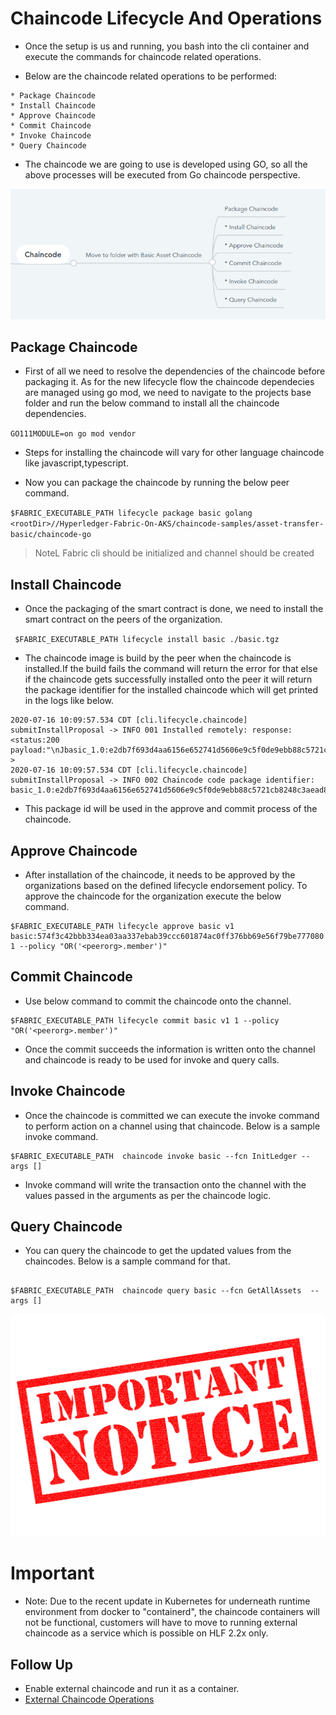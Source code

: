 #   Chaincode Lifecycle And Operations

- Once the setup is us and running, you bash into the cli container and execute the commands for chaincode related operations.

- Below are the chaincode related operations to be performed:




```
* Package Chaincode
* Install Chaincode
* Approve Chaincode 
* Commit Chaincode 
* Invoke Chaincode
* Query Chaincode
```

- The chaincode we are going to use is developed using GO, so all the above processes will be executed from Go chaincode perspective.

![chaincode.png](images/chaincode-map.png)


##   Package Chaincode

- First of all we need to resolve the dependencies of the chaincode before packaging it. As for the new lifecycle flow the chaincode dependecies are managed using go mod, we need to navigate to the projects base folder and run the below command to install all the chaincode dependencies.

`GO111MODULE=on go mod vendor
`

- Steps for installing the chaincode will vary for other language chaincode like javascript,typescript.

- Now you can package the chaincode by running the below peer command.

`$FABRIC_EXECUTABLE_PATH lifecycle package basic golang <rootDir>//Hyperledger-Fabric-On-AKS/chaincode-samples/asset-transfer-basic/chaincode-go`

> NoteL Fabric cli should be initialized and channel should be created

## Install Chaincode

- Once the packaging of the smart contract is done, we need to install the smart contract on the peers of the organization.


`  $FABRIC_EXECUTABLE_PATH lifecycle install basic ./basic.tgz
`

- The chaincode image is build by the peer when the chaincode is installed.If the build fails the command will return the error for that else if the chaincode gets successfully installed onto the peer it will return the package identifier for the installed chaincode which will get printed in the logs like below.

```
2020-07-16 10:09:57.534 CDT [cli.lifecycle.chaincode] submitInstallProposal -> INFO 001 Installed remotely: response:<status:200 	payload:"\nJbasic_1.0:e2db7f693d4aa6156e652741d5606e9c5f0de9ebb88c5721cb8248c3aead8123\022\tbasic_1.0" >
2020-07-16 10:09:57.534 CDT [cli.lifecycle.chaincode] submitInstallProposal -> INFO 002 Chaincode code package identifier: basic_1.0:e2db7f693d4aa6156e652741d5606e9c5f0de9ebb88c5721cb8248c3aead8123
```


- This package id will be used in the approve and commit process of the chaincode.


##  Approve Chaincode

- After installation of the chaincode, it needs to be approved by the organizations based on the defined lifecycle endorsement policy. To approve the chaincode for the organization execute the below command.

```
$FABRIC_EXECUTABLE_PATH lifecycle approve basic v1 basic:574f3c42bbb334ea03aa337ebab39ccc601874ac0ff376bb69e56f79be777080 1 --policy "OR('<peerorg>.member')"
```


## Commit Chaincode

- Use below command to commit the chaincode onto the channel.

```
$FABRIC_EXECUTABLE_PATH lifecycle commit basic v1 1 --policy "OR('<peerorg>.member')"

```


- Once the commit succeeds the information is written onto the channel and chaincode is ready to be used for invoke and query calls. 

## Invoke Chaincode

- Once the chaincode is committed we can execute the invoke command to perform action on a channel using that chaincode. Below is a sample invoke command.

```
$FABRIC_EXECUTABLE_PATH  chaincode invoke basic --fcn InitLedger --args []
```

- Invoke command will write the transaction onto the channel with the values passed in the arguments as per the chaincode logic.

## Query Chaincode


- You can query the chaincode to get the updated values from the chaincodes. Below is a sample command for that.

```

$FABRIC_EXECUTABLE_PATH  chaincode query basic --fcn GetAllAssets  --args []
```



![Important-Notice.jpeg.png](images/notice.png)

# Important
- Note: Due to the recent update in Kubernetes for underneath runtime environment from docker to "containerd", the chaincode containers will not be functional, customers will have to move to running external chaincode as a service which is possible on HLF 2.2x only.


## Follow Up
- Enable external chaincode and run it as a container.
- [External Chaincode Operations](url)